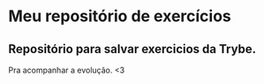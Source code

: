 # Meu repositório de exercícios
## Repositório para salvar exercicios da Trybe.
Pra acompanhar a evolução. <3
